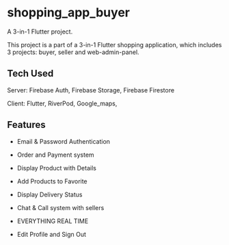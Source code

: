 # shopping_app_buyer

A 3-in-1 Flutter project.

This project is a part of a 3-in-1 Flutter shopping application, which includes 3 projects: buyer, seller and web-admin-panel.

## Tech Used

Server: Firebase Auth, Firebase Storage, Firebase Firestore

Client: Flutter, RiverPod, Google_maps, 

## Features

- Email & Password Authentication

- Order and Payment system

- Display Product with Details

- Add Products to Favorite

- Display Delivery Status

- Chat & Call system with sellers

- EVERYTHING REAL TIME

- Edit Profile and Sign Out

